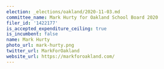 ```yaml
---
election: _elections/oakland/2020-11-03.md
committee_name: Mark Hurty for Oakland School Board 2020
filer_id: '1422177'
is_accepted_expenditure_ceiling: true
is_incumbent: false
name: Mark Hurty
photo_url: mark-hurty.png
twitter_url: MarkForOakland
website_url: https://markforoakland.com/
---
```

